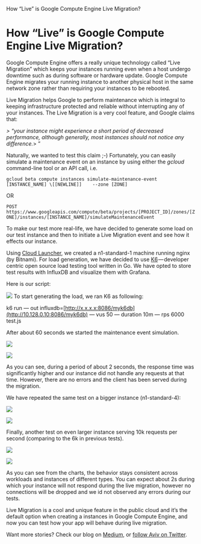 How “Live” is Google Compute Engine Live Migration?

# How “Live” is Google Compute Engine Live Migration?

Google Compute Engine offers a really unique technology called “Live Migration” which keeps your instances running even when a host undergo downtime such as during software or hardware update. Google Compute Engine migrates your running instance to another physical host in the same network zone rather than requiring your instances to be rebooted.

Live Migration helps Google to perform maintenance which is integral to keeping infrastructure protected and reliable without interrupting any of your instances. The Live Migration is a very cool feature, and Google claims that:

*> “your instance might experience a short period of decreased performance, although generally, most instances should not notice any difference.*> ”

Naturally, we wanted to test this claim ;-) Fortunately, you can easily simulate a maintenance event on an instance by using either the *gcloud* command-line tool or an API call, i.e.

`gcloud beta compute instances simulate-maintenance-event [INSTANCE_NAME] \[[NEWLINE]]    --zone [ZONE]`

OR

`POST https://www.googleapis.com/compute/beta/projects/[PROJECT_ID]/zones/[ZONE]/instances/[INSTANCE_NAME]/simulateMaintenanceEvent`

To make our test more real-life, we have decided to generate some load on our test instance and then to initiate a Live Migration event and see how it effects our instance.

Using [Cloud Launcher](https://cloud.google.com/launcher/), we created a n1-standard-1 machine running nginx (by Bitnami). For load generation, we have decided to use [K6](https://k6.io/) — developer centric open source load testing tool written in Go. We have opted to store test results with InfluxDB and visualize them with Grafana.

Here is our script:

![](../_resources/8182467ba82056bd65b42f571f900f66.png)
To start generating the load, we ran K6 as following:

k6 run — out influxdb=[http://x.x.x.x:8086/myk6db](http://10.128.0.10:8086/myk6db) — vus 50 — duration 10m — rps 6000 test.js

After about 60 seconds we started the maintenance event simulation.

![](../_resources/8bb93892d6e718bed8c5bcdafd7fa358.png)

![](../_resources/1ff3102f17d0a0c6526e0db992412477.png)

As you can see, during a period of about 2 seconds, the response time was significantly higher and our instance did not handle any requests at that time. However, there are no errors and the client has been served during the migration.

We have repeated the same test on a bigger instance (n1-standard-4):

![](../_resources/21c7578d01df7f3d0fb7e15d7f0343f8.png)

![](../_resources/4cf1e4f349a204e5ea9444e50fecde73.png)

Finally, another test on even larger instance serving 10k requests per second (comparing to the 6k in previous tests).

![](../_resources/90313e91801546b3d9230b8f670f41a1.png)

![](../_resources/c5618d05d2eec66647e48f1a47f17d99.png)

As you can see from the charts, the behavior stays consistent across workloads and instances of different types. You can expect about 2s during which your instance will not respond during the live migration, however no connections will be dropped and we id not observed any errors during our tests.

Live Migration is a cool and unique feature in the public cloud and it’s the default option when creating a instances in Google Compute Engine, and now you can test how your app will behave during live migration.

Want more stories? Check our blog on [Medium](http://blog.doit-intl.com/), or [follow Aviv on Twitter](https://twitter.com/avivl).